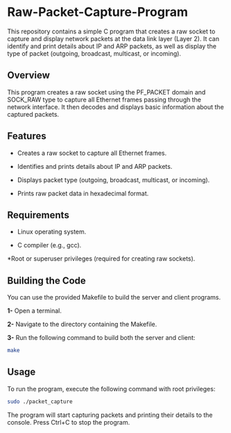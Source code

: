 # Raw-Packet-Capture-Program
This repository contains a simple C program that creates a raw socket to capture and display network packets at the data link layer (Layer 2). It can identify and print details about IP and ARP packets, as well as display the type of packet (outgoing, broadcast, multicast, or incoming).

## Overview
This program creates a raw socket using the PF_PACKET domain and SOCK_RAW type to capture all Ethernet frames passing through the network interface. It then decodes and displays basic information about the captured packets.

## Features

+ Creates a raw socket to capture all Ethernet frames.

+ Identifies and prints details about IP and ARP packets.

+ Displays packet type (outgoing, broadcast, multicast, or incoming).

+ Prints raw packet data in hexadecimal format.

## Requirements

* Linux operating system.

* C compiler (e.g., gcc).

*Root or superuser privileges (required for creating raw sockets).

## Building the Code
You can use the provided Makefile to build the server and client programs.

**1-** Open a terminal.

**2-** Navigate to the directory containing the Makefile.

**3-** Run the following command to build both the server and client:

```bash
make
```
## Usage
To run the program, execute the following command with root privileges:

``` bash
sudo ./packet_capture
```
The program will start capturing packets and printing their details to the console. Press Ctrl+C to stop the program.
